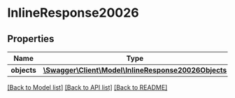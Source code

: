 # InlineResponse20026

## Properties
Name | Type | Description | Notes
------------ | ------------- | ------------- | -------------
**objects** | [**\Swagger\Client\Model\InlineResponse20026Objects**](InlineResponse20026Objects.md) |  | [optional] 

[[Back to Model list]](../../README.md#documentation-for-models) [[Back to API list]](../../README.md#documentation-for-api-endpoints) [[Back to README]](../../README.md)

